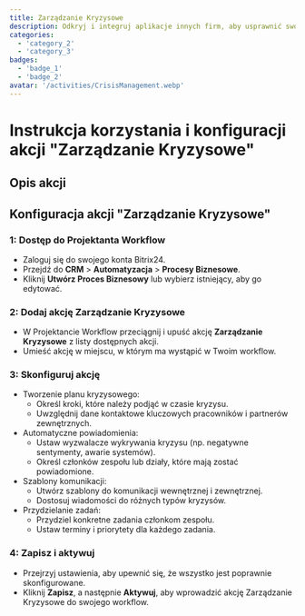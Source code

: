 ```yaml
---
title: Zarządzanie Kryzysowe
description: Odkryj i integruj aplikacje innych firm, aby usprawnić swoją działalność.
categories: 
  - 'category_2'
  - 'category_3'
badges: 
  - 'badge_1'
  - 'badge_2'
avatar: '/activities/CrisisManagement.webp'
---
```

# Instrukcja korzystania i konfiguracji akcji "Zarządzanie Kryzysowe"

## Opis akcji

## **Konfiguracja akcji "Zarządzanie Kryzysowe"**

### 1: Dostęp do Projektanta Workflow
- Zaloguj się do swojego konta Bitrix24.
- Przejdź do **CRM** > **Automatyzacja** > **Procesy Biznesowe**.
- Kliknij **Utwórz Proces Biznesowy** lub wybierz istniejący, aby go edytować.

### 2: Dodaj akcję Zarządzanie Kryzysowe
- W Projektancie Workflow przeciągnij i upuść akcję **Zarządzanie Kryzysowe** z listy dostępnych akcji.
- Umieść akcję w miejscu, w którym ma wystąpić w Twoim workflow.

### 3: Skonfiguruj akcję
- Tworzenie planu kryzysowego:
  - Określ kroki, które należy podjąć w czasie kryzysu.
  - Uwzględnij dane kontaktowe kluczowych pracowników i partnerów zewnętrznych.
- Automatyczne powiadomienia:
  - Ustaw wyzwalacze wykrywania kryzysu (np. negatywne sentymenty, awarie systemów).
  - Określ członków zespołu lub działy, które mają zostać powiadomione.
- Szablony komunikacji:
  - Utwórz szablony do komunikacji wewnętrznej i zewnętrznej.
  - Dostosuj wiadomości do różnych typów kryzysów.
- Przydzielanie zadań:
  - Przydziel konkretne zadania członkom zespołu.
  - Ustaw terminy i priorytety dla każdego zadania.

### 4: Zapisz i aktywuj
- Przejrzyj ustawienia, aby upewnić się, że wszystko jest poprawnie skonfigurowane.
- Kliknij **Zapisz**, a następnie **Aktywuj**, aby wprowadzić akcję Zarządzanie Kryzysowe do swojego workflow.